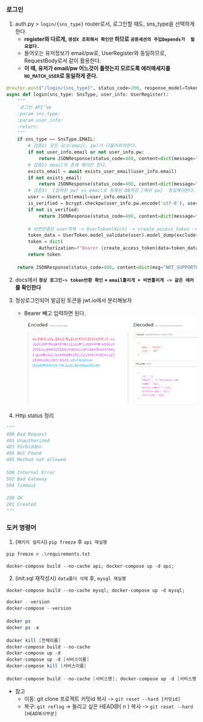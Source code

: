 ### 로그인
1. auth.py > `login/{sns_type}` router로서, 로그인할 때도, sns_type을 선택하게 한다.
    - **register와 다르게, `생성X 조회해서 확인만` 하므로 `공용세션의 주입Depends가  필요없다.`**
    - 들어오는 유저정보가 email/pw로, UserRegister와 동일하므로, RequestBody로서 같이 활용한다.
    - **이 때, 유저가 email/pw 어느것이 틀렷는지 모르도록 에러메세지를 `NO_MATCH_USER`로 동일하게 준다.**

```python
@router.post("/login/{sns_type}", status_code=200, response_model=Token)
async def login(sns_type: SnsType, user_info: UserRegister):
    """
    `로그인 API`\n
    :param sns_type:
    :param user_info:
    :return:
    """
    if sns_type == SnsType.EMAIL:
        # 검증1) 모든 요소(email, pw)가 다들어와야한다.
        if not user_info.email or not user_info.pw:
            return JSONResponse(status_code=400, content=dict(message="Email and PW must be provided."))
        # 검증2) email이 존재 해야만 한다.
        exists_email = await exists_user_email(user_info.email)
        if not exists_email:
            return JSONResponse(status_code=400, content=dict(message="NO_MATCH_USER"))
        # 검증3)  [입력된 pw] vs email로 등록된 DB저장 [해쉬 pw]  동일해야한다.
        user = Users.get(email=user_info.email)
        is_verified = bcrypt.checkpw(user_info.pw.encode('utf-8'), user.pw.encode('utf-8'))
        if not is_verified:
            return JSONResponse(status_code=400, content=dict(message="NO_MATCH_USER"))

        # 비번인증된 user객체 -> UserToken(dict) -> create_access_token -> Token모델용 token dict return
        token_data = UserToken.model_validate(user).model_dump(exclude={'pw', 'marketing_agree'})
        token = dict(
            Authorization=f"Bearer {create_access_token(data=token_data)}")
        return token

    return JSONResponse(status_code=400, content=dict(msg="NOT_SUPPORTED"))
```


2. docs에서 **`정상 로그인-> token반환 확인` + `email틀리게 + 비번틀리게 -> 같은 에러`를 확인한다**

3. 정상로그인되어 발급된 토큰을 jwt.io에서 분리해보자
   - Bearer 빼고 입력하면 된다.
    ![img.png](../images/6.png)

4. Http status 정리
```python
"""
400 Bad Request
401 Unauthorized
403 Forbidden
404 Not Found
405 Method not allowed

500 Internal Error
502 Bad Gateway
504 Timeout

200 OK
201 Created
"""
```


### 도커 명령어

1. (`패키지 설치`시) `pip freeze` 후 `api 재실행`

```shell
pip freeze > .\requirements.txt

docker-compose build --no-cache api; docker-compose up -d api;
```

2. (init.sql 재작성시) `data폴더 삭제` 후, `mysql 재실행`

```shell
docker-compose build --no-cache mysql; docker-compose up -d mysql;
```

```powershell
docker --version
docker-compose --version

docker ps
docker ps -a 

docker kill [전체이름]
docker-compose build --no-cache
docker-compose up -d 
docker-compose up -d [서비스이름]
docker-compose kill [서비스이름]

docker-compose build --no-cache [서비스명]; docker-compose up -d [서비스명];

```

- 참고
    - 이동: git clone 프로젝트 커밋id 복사 -> `git reset --hard [커밋id]`
    - 복구: `git reflog` -> 돌리고 싶은 HEAD@{ n } 복사 -> `git reset --hard [HEAD복사부분]`